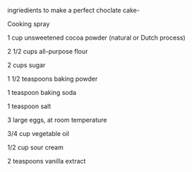 ingriedients to make a perfect choclate cake-

Cooking spray

1 cup unsweetened cocoa powder (natural or Dutch process)

2 1/2 cups all-purpose flour

2 cups sugar

1 1/2 teaspoons baking powder

1 teaspoon baking soda

1 teaspoon salt

3 large eggs, at room temperature

3/4 cup vegetable oil

1/2 cup sour cream

2 teaspoons vanilla extract



